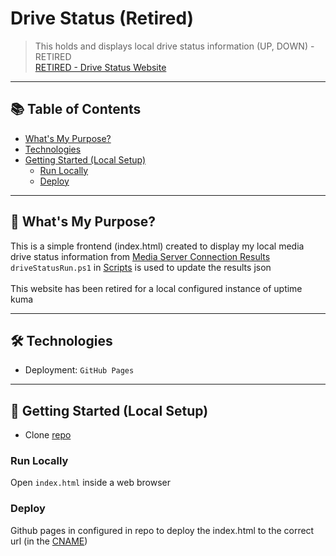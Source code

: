 # Drive Status (Retired)

> This holds and displays local drive status information (UP, DOWN) - RETIRED <br/>
> [RETIRED - Drive Status Website](https://drive-status.ryan-brock.com/)

---

## 📚 Table of Contents

- [What's My Purpose?](#-whats-my-purpose)
- [Technologies](#-technologies)
- [Getting Started (Local Setup)](#-getting-started-local-setup)
  - [Run Locally](#run-locally)
  - [Deploy](#deploy)

---

## 🧠 What's My Purpose?

This is a simple frontend (index.html) created to display my local media drive status information from [Media Server Connection Results](/MediaSeverConnectionResults.json) <br/>
`driveStatusRun.ps1` in [Scripts](https://github.com/rbrock44/scripts) is used to update the results json <br/>
<br/>
This website has been retired for a local configured instance of uptime kuma

---

## 🛠 Technologies

- Deployment: `GitHub Pages`

---

## 🚀 Getting Started (Local Setup)

* Clone [repo](https://github.com/rbrock44/drive-status)

### Run Locally

Open `index.html` inside a web browser

### Deploy

Github pages in configured in repo to deploy the index.html to the correct url (in the [CNAME](/CNAME))
